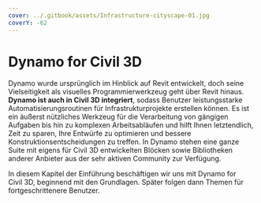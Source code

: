 ```yaml
---
cover: ../.gitbook/assets/Infrastructure-cityscape-01.jpg
coverY: -62
---
```


# Dynamo for Civil 3D

Dynamo wurde ursprünglich im Hinblick auf Revit entwickelt, doch seine Vielseitigkeit als visuelles Programmierwerkzeug geht über Revit hinaus. **Dynamo ist auch in Civil 3D integriert**, sodass Benutzer leistungsstarke Automatisierungsroutinen für Infrastrukturprojekte erstellen können. Es ist ein äußerst nützliches Werkzeug für die Verarbeitung von gängigen Aufgaben bis hin zu komplexen Arbeitsabläufen und hilft Ihnen letztendlich, Zeit zu sparen, Ihre Entwürfe zu optimieren und bessere Konstruktionsentscheidungen zu treffen. In Dynamo stehen eine ganze Suite mit eigens für Civil 3D entwickelten Blöcken sowie Bibliotheken anderer Anbieter aus der sehr aktiven Community zur Verfügung.

In diesem Kapitel der Einführung beschäftigen wir uns mit Dynamo for Civil 3D, beginnend mit den Grundlagen. Später folgen dann Themen für fortgeschrittenere Benutzer.
